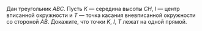 Дан треугольник $ABC$. Пусть $K$ — середина высоты $CH$, $I$ — центр вписанной окружности и $T$ — точка касания вневписанной окружности со стороной $AB$. Докажите, что точки $K$, $I$, $T$ лежат на одной прямой.